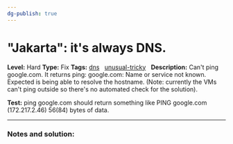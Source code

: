 ```yaml
---
dg-publish: true
---
```


# "Jakarta": it's always DNS.
**Level:** Hard
**Type:** Fix
**Tags:** [dns](https://sadservers.com/tag/dns)   [unusual-tricky](https://sadservers.com/tag/unusual-tricky)  
**Description:** Can't ping google.com. It returns ping: google.com: Name or service not known. Expected is being able to resolve the hostname. (Note: currently the VMs can't ping outside so there's no automated check for the solution).

**Test:** ping google.com should return something like PING google.com (172.217.2.46) 56(84) bytes of data.

---
### Notes and solution:
